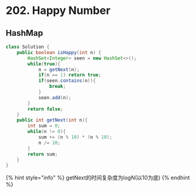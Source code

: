 # 202. Happy Number

## HashMap

```java
class Solution {
    public boolean isHappy(int n) {
        HashSet<Integer> seen = new HashSet<>();
        while(true){
            n = getNext(n);
            if(n == 1) return true;
            if(seen.contains(n)){
                break;
            }
            seen.add(n);
        }
        return false;
    }
    public int getNext(int n){
        int sum = 0;
        while(n != 0){
            sum += (n % 10) * (n % 10);
            n /= 10;
        }
        return sum;
    }
}
```

{% hint style="info" %}
getNext的时间复杂度为logN\(以10为底\)
{% endhint %}

